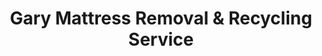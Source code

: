 ---
layout: location.njk
title: "Gary Mattress Removal & Recycling Service"
description: "Gary mattress recycling service with 1M+ mattresses recycled nationwide. Next-day pickup  100% recycling guaranteed. Serving Jackson Five hometown with steel city logistics."
permalink: /mattress-removal/indiana/gary/
city: Gary
state: Indiana
stateAbbreviation: IN
stateSlug: indiana
tier: 2
coordinates:
  lat: 41.5868
  lng: -87.3467
pricing:
  startingPrice: 125
  single: 125
  queen: 155
  king: 180
  boxSpring: 30
neighborhoods:
  - name: Miller Beach
    zipCodes: [46403]
  - name: Glen Park
    zipCodes: [46408]
  - name: Downtown Gary
    zipCodes: [46402]
  - name: Midtown
    zipCodes: [46402]
  - name: Tolleston
    zipCodes: [46404]
  - name: Ambridge Mann
    zipCodes: [46406]
  - name: Brunswick
    zipCodes: [46406]
  - name: Emerson
    zipCodes: [46402]
  - name: Black Oak
    zipCodes: [46406]
  - name: Westside
    zipCodes: [46404]
  - name: Northeast Gary
    zipCodes: [46409]
  - name: South Gary
    zipCodes: [46407]
  - name: Gary Airport District
    zipCodes: [46408]
  - name: Gleason Park Area
    zipCodes: [46408]
  - name: Village Shopping Center Area
    zipCodes: [46408]
  - name: IUN Campus District
    zipCodes: [46408]
  - name: Broadway Corridor
    zipCodes: [46409]
  - name: Grant Street District
    zipCodes: [46409]
zipCodes: [46401, 46402, 46403, 46404, 46406, 46407, 46408, 46409]
recyclingPartners:
  - Republic Services
  - Lake County Solid Waste Management
  - Northwest Indiana Recycling
localRegulations: "Lake County requires licensed haulers for bulk waste collection. Republic Services manages Gary's municipal waste collection allowing one bulk item per weekly pickup, but professional recycling services ensure 100% mattress recycling versus standard landfill disposal through municipal collection programs."
nearbyCities:
  - name: Hammond
    slug: hammond
    distance: 8
    isSuburb: false
  - name: South Bend
    slug: south-bend
    distance: 45
    isSuburb: false
  - name: Fort Wayne
    slug: fort-wayne
    distance: 120
    isSuburb: false
  - name: Evansville
    slug: evansville
    distance: 180
    isSuburb: false
reviews:
  count: 356
  featured:
    - text: "Called them for my place in Miller Beach near the lake. They knew exactly where to go - had to navigate around the steel mill traffic but got there on time. 155 for the queen mattress, done in 15 minutes."
      author: "Marcus D."
      neighborhood: "Miller Beach"
    - text: "Live downtown near the IU campus, tiny apartment with weird stairs. These guys brought the right equipment and didn't scratch up the walls. Way easier than dealing with Republic Services."
      author: "Angela T."
      neighborhood: "Downtown Gary"
    - text: "Scheduled pickup during my lunch break from the plant. They worked fast - knew they had to beat the 3pm shift change traffic. Professional crew, fair price at 125 bucks."
      author: "Robert K."
      neighborhood: "Ambridge Mann"
faqs:
  - question: "Do you really recycle every mattress you pick up in Gary?"
    answer: "Absolutely! We've recycled over 1 million mattresses nationwide with 100% recycling rate over 13+ years. Every Gary mattress is processed through certified facilities - springs become construction materials, foam becomes carpet padding, and fabrics enter textile recycling streams."
  - question: "How quickly can you pick up from Gary's different neighborhoods?"
    answer: "Next-day service is standard throughout Gary, from Miller Beach lakefront to downtown areas and steel plant neighborhoods. We coordinate efficiently around U.S. Steel shift changes and industrial traffic patterns that affect local access."
  - question: "Can you handle Gary's varied housing from lakefront homes to plant worker housing?"
    answer: "Yes, our 13+ years serving Northwest Indiana means we're experienced with everything from Miller Beach lakefront properties to traditional worker housing in Ambridge Mann and downtown apartments near IU Northwest. We adapt to each area's specific access requirements."
  - question: "What's included in Gary's $125 starting price?"
    answer: "Complete service including pickup, Lake County-compliant disposal, transportation, and guaranteed 100% recycling. Additional charges apply for stairs ($10/flight) or carries over 75 feet. No landfill waste ever."
  - question: "Do you work around steel mill schedules and industrial traffic?"
    answer: "Absolutely! We understand Gary's industrial calendar including U.S. Steel shift changes, plant maintenance schedules, and heavy truck traffic patterns. Our 13+ years experience includes flexible scheduling around industrial operations and worker housing needs."
  - question: "How does your service differ from Republic Services' bulk pickup?"
    answer: "While Republic Services allows one bulk item per weekly collection, items typically go to landfills. Our specialized service ensures 100% recycling, provides exact scheduling, and eliminates coordination with municipal collection limitations while supporting Gary's environmental goals."
  - question: "Are you licensed for Lake County mattress disposal and recycling?"
    answer: "Yes, we're fully licensed Lake County haulers working with approved contractors. Unlike basic disposal services that may use landfills, we ensure every mattress reaches certified recycling facilities, supporting Gary's redevelopment efforts with our proven 1+ million mattress recycling track record."
  - question: "Can you pick up bed frames and box springs too?"
    answer: "Yes! Our 3-piece service ($180) includes complete bedroom set removal with professional disassembly. Everything is recycled through our proven processes that have handled over 1 million mattresses nationwide over 13+ years."
schema:
  "@context": "https://schema.org"
  "@type": "LocalBusiness"
  "name": "A Bedder World Gary"
  "address":
    "@type": "PostalAddress"
    "addressLocality": "Gary"
    "addressRegion": "Indiana"
    "addressCountry": "US"
  "geo":
    "@type": "GeoCoordinates"
    "latitude": 41.5868
    "longitude": -87.3467
  "telephone": "720-263-6094"
  "priceRange": "$125-$180"
  "serviceArea": "Gary, Indiana"
  "aggregateRating":
    "@type": "AggregateRating"
    "ratingValue": "4.9"
    "reviewCount": "356"
pageContent:
  heroDescription: "Gary's reliable mattress recycling service with over 1 million mattresses recycled nationwide. Serving Northwest Indiana's steel capital from Miller Beach lakefront to downtown neighborhoods with 13+ years industrial logistics experience."
  aboutService: |
    <p>Gary's 69,093 residents in Northwest Indiana's industrial heartland need mattress removal services that understand steel mill schedules and working-class community rhythms. From Miller Beach's lakefront properties to traditional worker housing in Ambridge Mann and downtown apartments near Indiana University Northwest, our team coordinates around U.S. Steel Gary Works operations and the practical needs of America's former Steel City.</p>
    
    <p>The city's unique industrial landscape creates specific logistical considerations - shift changes at the world's largest steel mill complex affect traffic patterns, while neighborhoods developed around plant workers have established residential areas with strong community connections. We schedule efficiently around 7am, 3pm, and 11pm shift changes while serving Gary's diverse housing throughout the lakefront areas and established neighborhoods.</p>
    
    <p>Every mattress removed from Gary joins our nationwide milestone of over 1 million mattresses recycled, supporting community redevelopment efforts in the Jackson Five's hometown. Licensed for Lake County operations and experienced with industrial community logistics, we provide reliable service that matches Gary's straightforward values and working-class expectations.</p>
  serviceAreasIntro: "From Gary's Miller Beach lakefront district to steel plant neighborhoods like Ambridge Mann and downtown areas near IU Northwest, our service network covers all residential areas throughout Northwest Indiana's industrial capital:"
  regulationsCompliance: "Working within Lake County solid waste regulations, we coordinate with Republic Services municipal contracts while providing independent professional mattress disposal. Unlike standard collection allowing one bulk item weekly that typically goes to landfills, our service guarantees 100% recycling through certified facilities while eliminating homeowner coordination with municipal collection limitations."
  environmentalImpact: |
    <p>Gary's industrial community generates substantial mattress waste from worker housing turnover and neighborhood transitions, yet our recycling-first approach eliminates all steel city mattresses from landfill disposal. Contributing to our 1+ million mattresses recycled nationwide over 13+ years, every Gary pickup advances environmental protection through comprehensive materials recovery supporting the city's ongoing redevelopment and sustainability goals.</p>
    
    <p>Regional partnerships process Gary mattresses into productive materials - steel springs become new construction components supporting area rebuilding efforts, memory foam transforms into carpet underlay, and fabric elements enter textile recycling streams. This approach aligns with Gary's practical values while supporting Lake County environmental initiatives and responsible industrial community waste management.</p>
    
    <p>Steel workers, lakefront residents, students, and families throughout Gary's neighborhoods benefit from mattress disposal that keeps materials in productive circulation rather than occupying Lake County landfill capacity. Our environmental responsibility supports the community's redevelopment goals and industrial heritage while contributing to sustainable practices that honor Gary's role in American manufacturing history.</p>
  howItWorksScheduling: "Appointment scheduling accommodates Gary's industrial calendar - coordinating around U.S. Steel shift changes, plant maintenance periods, and neighborhood access patterns while respecting the practical timing needs of working families and the lakefront community near Miller Beach."
  howItWorksService: "Our experienced team navigates Gary's industrial cityscape with expertise - from Miller Beach lakefront properties with specialized access to traditional worker housing in neighborhoods like Tolleston and Ambridge Mann, plus downtown apartments near IU Northwest throughout Northwest Indiana's steel capital."
  howItWorksDisposal: "Every Gary mattress contributes to our 1+ million recycling achievement through comprehensive materials separation processes. Springs, foam, and fabrics undergo certified facility processing, transforming industrial community waste into productive new materials rather than landfill burden - supporting Gary's redevelopment goals and nationwide sustainability advancement through responsible steel city stewardship."
  sidebarStats:
    mattressesRemoved: "1,820"
---